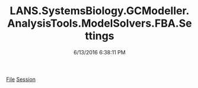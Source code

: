 ﻿---
title: LANS.SystemsBiology.GCModeller.AnalysisTools.ModelSolvers.FBA.Settings
date: 6/13/2016 6:38:11 PM
---

[File](T-LANS.SystemsBiology.GCModeller.AnalysisTools.ModelSolvers.FBA.Settings.File.html)
[Session](T-LANS.SystemsBiology.GCModeller.AnalysisTools.ModelSolvers.FBA.Settings.Session.html)

